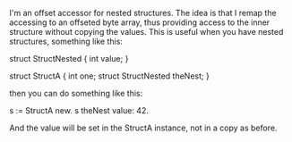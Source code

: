 I'm an offset accessor for nested structures. 
The idea is that I remap the accessing to an offseted byte array, thus providing access to the inner structure without copying the values. 
This is useful when you have nested structures, something like this: 

struct StructNested {
	int value;
}

struct StructA {
	int one;
	struct StructNested theNest;
}

then you can do something like this: 

s := StructA new.
s theNest value: 42. 

And the value will be set in the StructA instance, not in a copy as before. 
